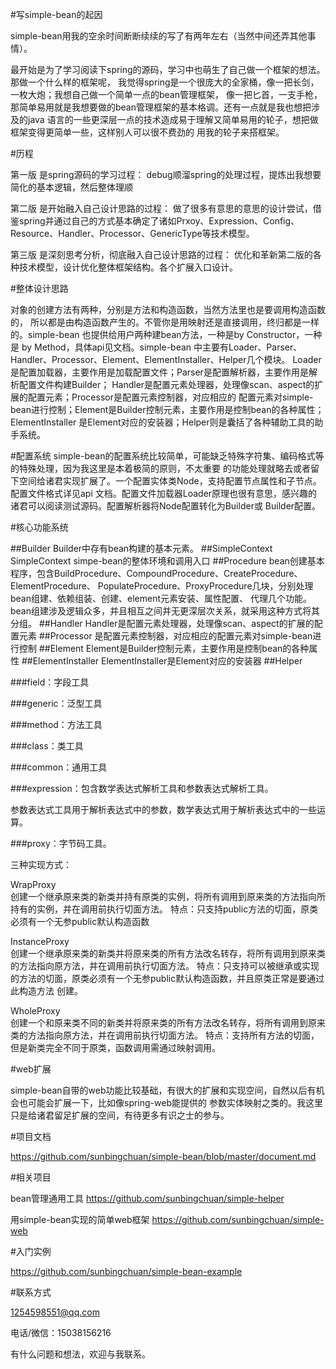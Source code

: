 #写simple-bean的起因
<p>simple-bean用我的空余时间断断续续的写了有两年左右（当然中间还弄其他事情）。
<p>最开始是为了学习阅读下spring的源码，学习中也萌生了自己做一个框架的想法。那做一个什么样的框架呢，
我觉得spring是一个很庞大的全家桶，像一把长剑，一枚大炮；我想自己做一个简单一点的bean管理框架，
像一把匕首，一支手枪，那简单易用就是我想要做的bean管理框架的基本格调。还有一点就是我也想把涉及的java
语言的一些更深层一点的技术造成易于理解又简单易用的轮子，想把做框架变得更简单一些，这样别人可以很不费劲的
用我的轮子来搭框架。

#历程
<p>第一版 是spring源码的学习过程：  
debug顺溜spring的处理过程，提炼出我想要简化的基本逻辑，然后整体理顺
<p>第二版 是开始融入自己设计思路的过程：  
做了很多有意思的意思的设计尝试，借鉴spring并通过自己的方式基本确定了诸如Prxoy、Expression、Config、
Resource、Handler、Processor、GenericType等技术模型。
<p>第三版 是深刻思考分析，彻底融入自己设计思路的过程：  
优化和革新第二版的各种技术模型，设计优化整体框架结构。各个扩展入口设计。

#整体设计思路
<p>对象的创建方法有两种，分别是方法和构造函数，当然方法里也是要调用构造函数的，
所以都是由构造函数产生的。不管你是用映射还是直接调用，终归都是一样的。simple-bean
也提供给用户两种建bean方法，一种是by Constructor，一种是 by Method，具体api见文档。simple-bean
中主要有Loader、Parser、Handler、Processor、Element、ElementInstaller、Helper几个模块。
Loader是配置加载器，主要作用是加载配置文件；Parser是配置解析器，主要作用是解析配置文件构建Builder；
Handler是配置元素处理器，处理像scan、aspect的扩展的配置元素；Processor是配置元素控制器，对应相应的
配置元素对simple-bean进行控制；Element是Builder控制元素，主要作用是控制bean的各种属性；ElementInstaller
是Element对应的安装器；Helper则是囊括了各种辅助工具的助手系统。

#配置系统
simple-bean的配置系统比较简单，可能缺乏特殊字符集、编码格式等的特殊处理，因为我这里是本着极简的原则，不太重要
的功能处理就略去或者留下空间给诸君实现扩展了。一个配置实体类Node，支持配置节点属性和子节点。配置文件格式详见api
文档。配置文件加载器Loader原理也很有意思，感兴趣的诸君可以阅读测试源码。配置解析器将Node配置转化为Builder或
Builder配置。

#核心功能系统

##Builder
Builder中存有bean构建的基本元素。
##SimpleContext
SimpleContext simpe-bean的整体环境和调用入口
##Procedure 
bean创建基本程序，包含BuildProcedure、CompoundProcedure、CreateProcedure、ElementProcedure、
PopulateProcedure、ProxyProcedure几块，分别处理bean组建、依赖组装、创建、element元素安装、属性配置、
代理几个功能。bean组建涉及逻辑众多，并且相互之间并无更深层次关系，就采用这种方式将其分组。
##Handler
Handler是配置元素处理器，处理像scan、aspect的扩展的配置元素
##Processor
是配置元素控制器，对应相应的配置元素对simple-bean进行控制
##Element
Element是Builder控制元素，主要作用是控制bean的各种属性
##ElementInstaller
ElementInstaller是Element对应的安装器
##Helper

###field：字段工具  

###generic：泛型工具  

###method：方法工具  

###class：类工具 
 
###common：通用工具  

###expression：包含数学表达式解析工具和参数表达式解析工具。

参数表达式工具用于解析表达式中的参数，数学表达式用于解析表达式中的一些运算。  

###proxy：字节码工具。

三种实现方式：
  
WrapProxy  
创建一个继承原来类的新类并持有原类的实例，将所有调用到原来类的方法指向所持有的实例，并在调用前执行切面方法。
特点：只支持public方法的切面，原类必须有一个无参public默认构造函数

InstanceProxy  
创建一个继承原来类的新类并将原来类的所有方法改名转存，将所有调用到原来类的方法指向原方法，并在调用前执行切面方法。
特点：只支持可以被继承或实现的方法的切面，原类必须有一个无参public默认构造函数，并且原类正常是要通过此构造方法
创建。

WholeProxy  
创建一个和原来类不同的新类并将原来类的所有方法改名转存，将所有调用到原来类的方法指向原方法，并在调用前执行切面方法。
特点：支持所有方法的切面，但是新类完全不同于原类，函数调用需通过映射调用。

#web扩展
<p>simple-bean自带的web功能比较基础，有很大的扩展和实现空间，自然以后有机会也可能会扩展一下，比如像spring-web能提供的
参数实体映射之类的。我这里只是给诸君留足扩展的空间，有待更多有识之士的参与。

#项目文档

<https://github.com/sunbingchuan/simple-bean/blob/master/document.md>
 
#相关项目

bean管理通用工具
<https://github.com/sunbingchuan/simple-helper>
 
用simple-bean实现的简单web框架
<https://github.com/sunbingchuan/simple-web>
 
#入门实例
 
<https://github.com/sunbingchuan/simple-bean-example>

  
#联系方式

1254598551@qq.com
 
电话/微信：15038156216

有什么问题和想法，欢迎与我联系。
